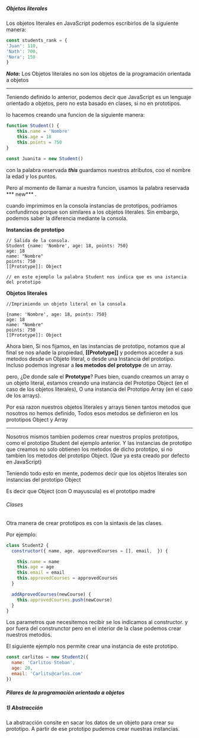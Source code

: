 ##### Objetos literales

Los objetos literales en JavaScript podemos escribirlos de la siguiente manera:

```javascript
const students_rank = {
'Juan': 110,
'Nath': 700,
'Nora'; 150
} 
```
***Nota:*** Los Objetos literales no son los objetos de la programación orientada a objetos

------------

Teniendo definido lo anterior, podemos decir que JavaScript es un lenguaje orientado a objetos, pero no esta basado en clases, si no en prototipos.

lo hacemos creando una funcion de la siguiente manera:
```javascript
function Student() {
	this.name = 'Nombre'
	this.age = 18
	this.points = 750
}

const Juanita = new Student()
```
con la palabra reservada ***this*** guardamos nuestros atributos, coo el nombre la edad y los puntos.

Pero al momento de llamar a nuestra funcion, usamos la palabra reservada *** new*** .

cuando imprimimos en la consola instancias de prototipos, podriamos confundirnos porque son similares a los objetos literales. Sin embargo, podemos saber la diferencia mediante la consola. 

**Instancias de prototipo**

    // Salida de la consola.
    Student {name: 'Nombre', age: 18, points: 750}
    age: 18
    name: "Nombre"
    points: 750
    [[Prototype]]: Object
    
    // en este ejemplo la palabra Student nos indica que es una istancia del prototipo
	

**Objetos literales**

    //Imprimiendo un objeto literal en la consola
	
    {name: 'Nombre', age: 18, points: 750}
    age: 18
    name: "Nombre"
    points: 750
    [[Prototype]]: Object
	

Ahora bien, Si nos fijamos, en las instancias de prototipo, notamos que al final se nos añade la propiedad, __[[Prototype]]__ y podemos acceder a sus metodos desde un Objeto literal, o desde una Instancia del prototipo. Incluso podemos ingresar a **los metodos del prototype** de un array.

pero, ¿De donde sale el **Prototype**?
Pues bien, cuando creamos un array o un objeto literal, estamos creando una instancia del Prototipo Object (en el caso de los objetos literales), O una instancia del Prototipo Array (en el caso de los arrays).

Por esa razon nuestros objetos literales y arrays tienen tantos metodos que nosotros no hemos definido, Todos esos metodos se definieron en los prototipos Object y Array


------------

Nosotros mismos tambien podemos crear nuestros propios prototipos, como el prototipo Student del ejemplo anterior.
Y las instancias de prototipo que creamos no solo obtienen los metodos de dicho prototipo, si no tambien los metodos del prototipo Object. (Que ya esta creado por defecto en JavaScript)

Teniendo todo esto en mente, podemos decir que los objetos literales son instancias del prototipo Object

Es decir que Object (con O mayuscula) es el prototipo madre

###### Clases

Otra manera de crear prototipos es con la sintaxis de las clases.

Por ejemplo: 
```javascript
class Student2 {
  constructor({ name, age, approvedCourses = [], email,  }) {

    this.name = name
    this.age = age
    this.email = email
    this.approvedCourses = approvedCourses
  }

  addAprovedCourses(newCourse) {
    this.approvedCourses.push(newCourse)
  }
}
```
Los parametros que necesitemos recibir se los indicamos al constructor.
y por fuera del construnctor pero en el interior de la clase podemos crear nuestros metodos.

El siguiente ejemplo nos permite crear una instancia de este prototipo. 

```javascript
const carlitos = new Student2({
  name: 'Carlitos Steban', 
  age: 20, 
  email: 'Carlits@carlos.com'
})
```

##### Pilares de la programación orientada a objetos

##### 1) Abstracción
La abstracción consite en sacar los datos de un objeto para crear su prototipo. A partir de ese prototipo pudemos crear nuestras instancias.